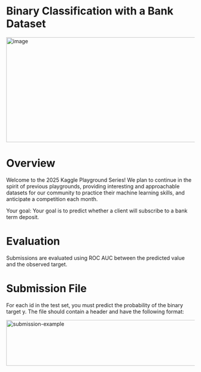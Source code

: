 # Binary Classification with a Bank Dataset
<img width="560" height="280" alt="image" src="https://github.com/user-attachments/assets/579b64e0-133c-4813-8739-a032bae58bc3" />

# Overview
Welcome to the 2025 Kaggle Playground Series! We plan to continue in the spirit of previous playgrounds, providing interesting and approachable datasets for our community to practice their machine learning skills, and anticipate a competition each month.

Your goal: Your goal is to predict whether a client will subscribe to a bank term deposit.

# Evaluation
Submissions are evaluated using ROC AUC between the predicted value and the observed target.

# Submission File
For each id in the test set, you must predict the probability of the binary target y. The file should contain a header and have the following format:

<img width="665" height="122" alt="submission-example" src="https://github.com/user-attachments/assets/e202b107-b987-4025-925d-c1ea27db0cf1" />
